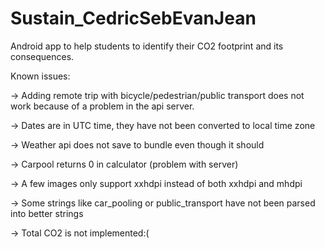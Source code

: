 # Sustain_CedricSebEvanJean

Android app to help students to identify their CO2 footprint and its consequences.

Known issues:

-> Adding remote trip with bicycle/pedestrian/public transport does not work because of a 
problem in the api server.

-> Dates are in UTC time, they have not been converted to local time zone

-> Weather api does not save to bundle even though it should

-> Carpool returns 0 in calculator (problem with server)

-> A few images only support xxhdpi instead of both xxhdpi and mhdpi

-> Some strings like car_pooling or public_transport have not been parsed into better strings 

-> Total CO2 is not implemented:(
